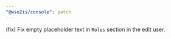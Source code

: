 ```yaml
---
"@wso2is/console": patch
---
```


(fix) Fix empty placeholder text in `Roles` section in the edit user.
